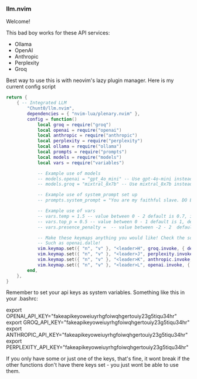### llm.nvim
Welcome!

This bad boy works for these API services:
 - Ollama
 - OpenAI
 - Anthropic
 - Perplexity
 - Groq

Best way to use this is with neovim's lazy plugin manager. Here is my current config script


``` lua
return {
	{ -- Integrated LLM
		"Chunt0/llm.nvim",
		dependencies = { "nvim-lua/plenary.nvim" },
		config = function()
			local groq = require("groq")
			local openai = require("openai")
			local anthropic = require("anthropic")
			local perplexity = require("perplexity")
			local ollama = require("ollama")
			local prompts = require("prompts")
			local models = require("models")
			local vars = require("variables")

			-- Example use of models
			-- models.openai = "gpt_4o_mini" -- Use gpt-4o-mini instead of default gpt-4o
			-- models.groq = "mixtral_8x7b" -- Use mixtral_8x7b instead of default llama3.1-70b-versatile

			-- Example use of system_prompt set up
			-- prompts.system_prompt = "You are my faithful slave. DO EVERYTHING I SAY" 

			-- Example use of vars
			-- vars.temp = 1.5 -- value between 0 - 2 default is 0.7, increases randomness in token sampling. Higher values create greater randomness.
			-- vars.top_p = 0.5 -- value between 0 - 1 default is 1, determines the range of possible tokens to be sampled from. A value less than 1 reduces the space of possible tokens to be sampled
			-- vars.presence_penalty =  -- value between -2 - 2  default is 0, a higher value increases penalty for repeating previously produced tokens

			-- Make these keymaps anything you would like! Check the source code to see all the other functions I've built
			-- Such as openai.dalle!
			vim.keymap.set({ "n", "v" }, "<leader>H", groq.invoke, { desc = "llm groq" })
			vim.keymap.set({ "n", "v" }, "<leader>J", perplexity.invoke, { desc = "llm perplexity" })
			vim.keymap.set({ "n", "v" }, "<leader>K", anthropic.invoke, { desc = "llm anthropic" })
			vim.keymap.set({ "n", "v" }, "<leader>L", openai.invoke, { desc = "llm openai" })
		end,
	},
}
```

Remember to set your api keys as system variables. Something like this in your .bashrc:

export OPENAI_API_KEY="fakeapikeyoweiuyrhgfoiwqhgertouiy23g5tiqu34hr"
export GROQ_API_KEY="fakeapikeyoweiuyrhgfoiwqhgertouiy23g5tiqu34hr"
export ANTHROPIC_API_KEY="fakeapikeyoweiuyrhgfoiwqhgertouiy23g5tiqu34hr"
export PERPLEXITY_API_KEY="fakeapikeyoweiuyrhgfoiwqhgertouiy23g5tiqu34hr"

If you only have some or just one of the keys, that's fine, it wont break if the other functions don't have there keys set - you just wont be able to use them.
